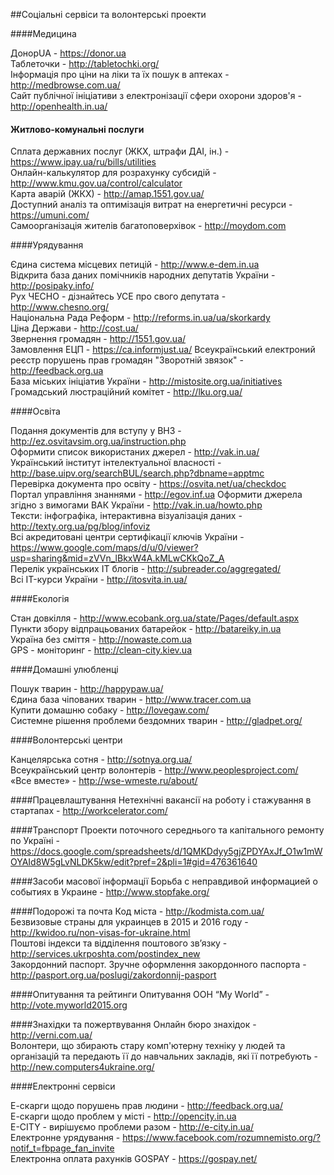 ##Соціальні сервіси та волонтерські проекти

####Медицина

ДонорUA - https://donor.ua  
Таблеточки - http://tabletochki.org/  
Інформація про ціни на ліки та їх пошук в аптеках - http://medbrowse.com.ua/  
Сайт публічної ініціативи з електронізації сфери охорони здоров'я - http://openhealth.in.ua/  

#### Житлово-комунальні послуги

Сплата державних послуг (ЖКХ, штрафи ДАІ, ін.) - https://www.ipay.ua/ru/bills/utilities  
Онлайн-калькулятор для розрахунку субсидій - http://www.kmu.gov.ua/control/calculator  
Карта аварій (ЖКХ) - http://amap.1551.gov.ua/  
Доступний аналіз та оптимізація витрат на енергетичні ресурси - https://umuni.com/  
Самоорганізація жителів багатоповерхівок - http://moydom.com  

####Урядування

Єдина система місцевих петицій - http://www.e-dem.in.ua  
Відкрита база даних помічників народних депутатів України - http://posipaky.info/  
Рух ЧЕСНО - дізнайтесь УСЕ про свого депутата - http://www.chesno.org/  
Національна Рада Реформ - http://reforms.in.ua/ua/skorkardy  
Ціна Держави - http://cost.ua/  
Звернення громадян - http://1551.gov.ua/  
Замовлення ЕЦП - https://ca.informjust.ua/
Всеукраїнський електроний реєстр порушень прав громадян "Зворотній звязок" - http://feedback.org.ua  
База міських ініціатив України - http://mistosite.org.ua/initiatives  
Громадський люстраційний комітет - http://lku.org.ua/  

####Освіта

Подання документів для вступу у ВНЗ - http://ez.osvitavsim.org.ua/instruction.php  
Оформити список використаних джерел - http://vak.in.ua/  
Український інститут інтелектуальної власності - http://base.uipv.org/searchBUL/search.php?dbname=apptmc  
Перевірка документа про освіту - https://osvita.net/ua/checkdoc  
Портал управління знаннями - http://egov.inf.ua
Оформити джерела згідно з вимогами ВАК України - http://vak.in.ua/howto.php  
Тексти: інфографіка, інтерактивна візуалізація даних - http://texty.org.ua/pg/blog/infoviz  
Всі акредитовані центри сертифікації ключів України - https://www.google.com/maps/d/u/0/viewer?usp=sharing&mid=zVVn_lBkxW4A.kMLwCKkQoZ_A  
Перелік українських ІТ блогів - http://subreader.co/aggregated/  
Всі IT-курси України - http://itosvita.in.ua/  

####Екологія

Стан довкілля - http://www.ecobank.org.ua/state/Pages/default.aspx  
Пункти збору відпрацьованих батарейок - http://batareiky.in.ua  
Україна без сміття - http://nowaste.com.ua  
GPS - моніторинг - http://clean-city.kiev.ua  

####Домашні улюбленці

Пошук тварин - http://happypaw.ua/  
Єдина база чіпованих тварин - http://www.tracer.com.ua  
Купити домашню собаку - http://lovegaw.com/  
Системне рішення проблеми бездомних тварин - http://gladpet.org/  

####Волонтерські центри

Канцелярська сотня - http://sotnya.org.ua/  
Всеукраїнський центр волонтерів - http://www.peoplesproject.com/  
«Все вместе» - http://wse-wmeste.ru/about/  

####Працевлаштування
Нетехнічні вакансії на роботу і стажування в стартапах  - http://workcelerator.com/  

####Транспорт
Проекти поточного середнього та капітального ремонту по Україні - https://docs.google.com/spreadsheets/d/1QMKDdyy5gjZPDYAxJf_O1w1mWOYAId8W5gLvNLDK5kw/edit?pref=2&pli=1#gid=476361640  

####Засоби масової інформації
Борьба с неправдивой информацией о событиях в Украине - http://www.stopfake.org/    

####Подорожі та почта
Код міста - http://kodmista.com.ua/  
Безвизовые страны для украинцев в 2015 и 2016 году - http://kwidoo.ru/non-visas-for-ukraine.html  
Поштові індекси та відділення поштового зв’язку - http://services.ukrposhta.com/postindex_new  
Закордонний паспорт. Зручне оформлення закордонного паспорта - http://pasport.org.ua/poslugi/zakordonnij-pasport  

####Опитування та рейтинги
Опитування ООН “My World” - http://vote.myworld2015.org  

####Знахідки та пожертвування
Онлайн бюро знахідок - http://verni.com.ua/  
Волонтери, що збирають стару комп'ютерну техніку у людей та організацій та передають її до навчальних закладів, які її потребують - http://new.computers4ukraine.org/  

####Електронні сервіси

Е-скарги щодо порушень прав людини - http://feedback.org.ua/  
Е-скарги щодо проблем у місті - http://opencity.in.ua  
E-CITY - вирішуємо проблеми разом - http://e-city.in.ua/  
Електронне урядування - https://www.facebook.com/rozumnemisto.org/?notif_t=fbpage_fan_invite  
Електронна оплата рахунків GOSPAY - https://gospay.net/  